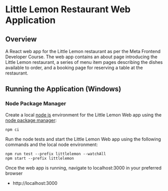 # Little Lemon Restaurant Web Application

## Overview

A React web app for the Little Lemon restaurant as per the Meta Frontend Developer Course. The web app contains an about page introducing the Little Lemon restaurant, a series of menu item pages describing the dishes available to order, and a booking page for reserving a table at the restaurant.

## Running the Application (Windows)

### Node Package Manager

Create a local [node js](https://nodejs.org/en/download) environment for the Little Lemon Web app using the [node package manager](https://docs.npmjs.com/downloading-and-installing-node-js-and-npm):


```
npm ci
```

Run the node tests and start the Little Lemon Web app using the following commands and the local node environment:

```
npm run test --prefix littlelemon --watchAll
npm start --prefix littlelemon
```

Once the web app is running, navigate to localhost:3000 in your preferred browser

* http://localhost:3000